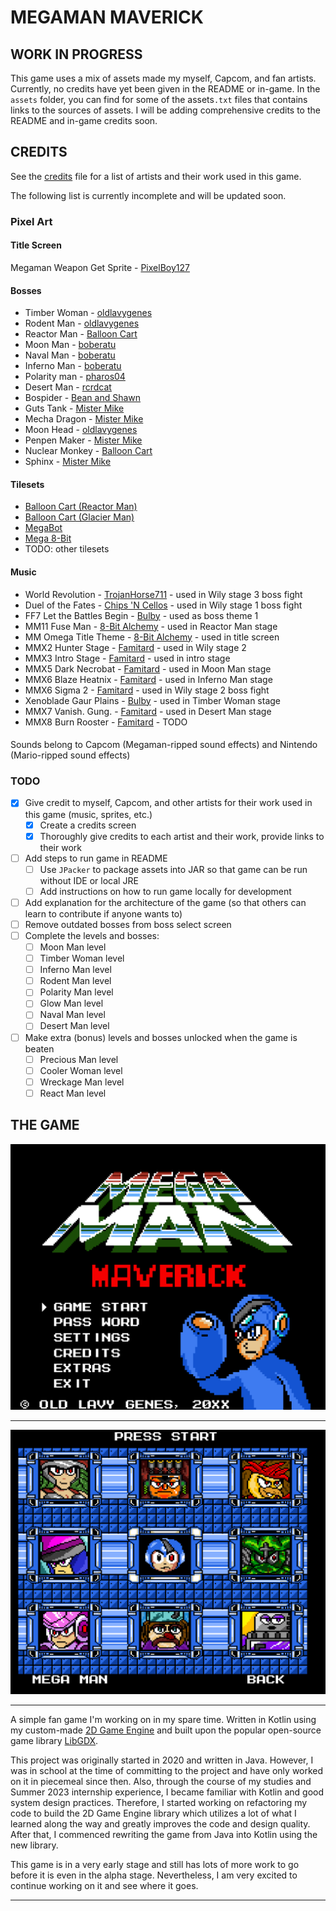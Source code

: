 # MEGAMAN MAVERICK

## WORK IN PROGRESS

This game uses a mix of assets made my myself, Capcom, and fan artists. Currently, no credits have yet been given in 
the README or in-game. In the `assets` folder, you can find for some of the assets`.txt` files that contains links to 
the sources of assets. I will be adding comprehensive credits to the README and in-game credits soon.

## CREDITS

See the [credits](./assets/credits.txt) file for a list of artists and their work used in this game.

The following list is currently incomplete and will be updated soon.

### Pixel Art

#### Title Screen

Megaman Weapon Get Sprite - [PixelBoy127](https://www.spriters-resource.com/custom_edited/megamancustoms/sheet/166239/)

#### Bosses

- Timber Woman - [oldlavygenes](https://www.deviantart.com/oldlavygenes474/art/TimberWoman-Megaman-Maverick-1087794591)
- Rodent Man - [oldlavygenes](https://www.deviantart.com/oldlavygenes474/art/Rodent-Man-Megaman-Maverick-1087797101)
- Reactor Man - [Balloon Cart](https://balloon-cart.itch.io/reactor-man-asset-pack)
- Moon Man - [boberatu](https://www.deviantart.com/boberatu/art/MPN-006-Moon-Man-625679636)
- Naval Man - [boberatu](https://www.deviantart.com/boberatu/art/naval-man-sprites-256984034)
- Inferno Man - [boberatu](https://www.deviantart.com/boberatu/art/MPN-000-Volcano-Man-313694441)
- Polarity man - [pharos04](https://www.deviantart.com/pharos04/art/Polarity-Man-ORN-010-570273324)
- Desert Man - [rcrdcat](https://www.deviantart.com/rcrdcat/art/Desert-Man-Spritesheet-Mugshot-332165249)
- Bospider - [Bean and Shawn](https://www.spriters-resource.com/game_boy_gbc/mmxtreme/sheet/480/?source=genre)
- Guts Tank - [Mister Mike](https://www.spriters-resource.com/nes/mm2/sheet/2317/)
- Mecha Dragon - [Mister Mike](https://www.spriters-resource.com/nes/mm2/sheet/2317/)
- Moon Head - [oldlavygenes](https://www.deviantart.com/oldlavygenes474/art/MoonHead-Miniboss-Megaman-Maverick-1090151707)
- Penpen Maker - [Mister Mike](https://www.spriters-resource.com/nes/mm3/sheet/77911/)
- Nuclear Monkey - [Balloon Cart](https://balloon-cart.itch.io/reactor-man-asset-pack)
- Sphinx - [Mister Mike](https://www.spriters-resource.com/custom_edited/megamancustoms/sheet/108177/)

#### Tilesets

- [Balloon Cart (Reactor Man)](https://balloon-cart.itch.io/reactor-man-asset-pack)
- [Balloon Cart (Glacier Man)](https://balloon-cart.itch.io/glacier-man-asset-pack)
- [MegaBot](https://ansimuz.itch.io/mega-bot)
- [Mega 8-Bit](https://assetstore.unity.com/packages/2d/environments/mega-8-bit-pixel-pack-60158?srsltid=AfmBOordeWICo0KR-N3MKcw6iqd2TehrlFgQn6Hijzmk09-2eoq2Gid0)
- TODO: other tilesets

#### Music

- World Revolution - [TrojanHorse711](https://youtu.be/UbA4ahXMGos) - used in Wily stage 3 boss fight
- Duel of the Fates - [Chips 'N Cellos](https://youtu.be/acIkuMy5684) - used in Wily stage 1 boss fight 
- FF7 Let the Battles Begin - [Bulby](https://www.youtube.com/watch?v=04_jviOqc3Y&t=16s&ab_channel=Bulby) - used as boss theme 1
- MM11 Fuse Man - [8-Bit Alchemy](https://youtu.be/435U3tSeKbg) - used in Reactor Man stage 
- MM Omega Title Theme - [8-Bit Alchemy](https://www.youtube.com/watch?v=ygMXSgow2FY) - used in title screen
- MMX2 Hunter Stage - [Famitard](https://www.youtube.com/watch?v=R0YZoNYZVhE&ab_channel=FamiTard) - used in Wily stage 2  
- MMX3 Intro Stage - [Famitard](https://www.youtube.com/watch?v=jEPimSadiRE&ab_channel=FamiTard) - used in intro stage
- MMX5 Dark Necrobat - [Famitard](https://youtu.be/RosxPCxVOyk) - used in Moon Man stage
- MMX6 Blaze Heatnix - [Famitard](https://youtu.be/QpbMwCnJDSo) - used in Inferno Man stage
- MMX6 Sigma 2 - [Famitard](https://youtu.be/FVdYxfEo4lI) - used in Wily stage 2 boss fight
- Xenoblade Gaur Plains - [Bulby](https://www.youtube.com/watch?v=xkrf4xfDsZs&t=60s&ab_channel=Bulby) - used in Timber Woman stage
- MMX7 Vanish. Gung. - [Famitard](https://youtu.be/MFfZ-LEwcMo) - used in Desert Man stage
- MMX8 Burn Rooster - [Famitard](https://youtu.be/DHh-QSWvb-o) - TODO

####

Sounds belong to Capcom (Megaman-ripped sound effects) and Nintendo (Mario-ripped sound effects)

### TODO
- [x] Give credit to myself, Capcom, and other artists for their work used in this game (music, sprites, etc.)
  - [x] Create a credits screen
  - [x] Thoroughly give credits to each artist and their work, provide links to their work
- [ ] Add steps to run game in README
  - [ ] Use `JPacker` to package assets into JAR so that game can be run without IDE or local JRE
  - [ ] Add instructions on how to run game locally for development
- [ ] Add explanation for the architecture of the game (so that others can learn to contribute if anyone wants to)
- [ ] Remove outdated bosses from boss select screen
- [ ] Complete the levels and bosses:
  - [ ] Moon Man level
  - [ ] Timber Woman level
  - [ ] Inferno Man level
  - [ ] Rodent Man level
  - [ ] Polarity Man level
  - [ ] Glow Man level
  - [ ] Naval Man level
  - [ ] Desert Man level
- [ ] Make extra (bonus) levels and bosses unlocked when the game is beaten
  - [ ] Precious Man level
  - [ ] Cooler Woman level
  - [ ] Wreckage Man level
  - [ ] React Man level

## THE GAME

<img src="img/MainScreen.png" width="600px"/>
<hr/>
<img src="img/BossScreen.png" width="600px"/>
<hr/>

A simple fan game I'm working on in my spare time. Written in Kotlin using
my custom-made <a href="https://github.com/JohnLavender474/2D-Game-Engine">2D Game Engine</a> and built upon the
popular open-source game library <a href="https://libgdx.com/">LibGDX</a>.

This project was originally started in 2020 and written in Java. However, I was in school
at the time of committing to the project and have only worked on it in piecemeal since then.
Also, through the course of my studies and Summer 2023 internship experience, I became familiar
with Kotlin and good system design practices. Therefore, I started working on refactoring my code
to build the 2D Game Engine library which utilizes a lot of what I learned along the way and greatly
improves the code and design quality. After that, I commenced rewriting the game from Java into Kotlin
using the new library.

This game is in a very early stage and still has lots of more work to go before it is even in the alpha stage.
Nevertheless, I am very excited to continue working on it and see where it goes.

<hr/>

